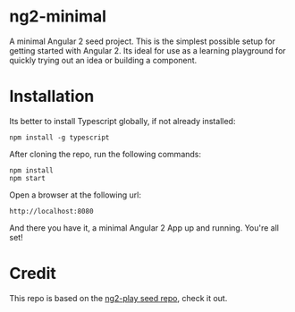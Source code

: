 # ng2-minimal
A minimal Angular 2 seed project. This is the simplest possible setup for getting started with Angular 2. Its ideal for use as a learning playground for quickly trying out an idea or building a component.

# Installation 

Its better to install Typescript globally, if not already installed:

    npm install -g typescript

After cloning the repo, run the following commands:

    npm install
    npm start 
    
Open a browser at the following url:

    http://localhost:8080
        
And there you have it, a minimal Angular 2 App up and running. You're all set!
    
# Credit

This repo is based on the [ng2-play seed repo](https://github.com/pkozlowski-opensource/ng2-play), check it out.

